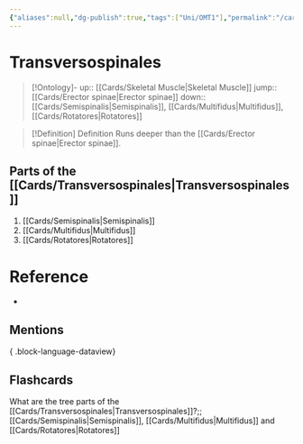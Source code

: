 ```yaml
---
{"aliases":null,"dg-publish":true,"tags":["Uni/OMT1"],"permalink":"/cards/transversospinales/","dgPassFrontmatter":true}
---
```


# Transversospinales

> [!Ontology]-
> up:: [[Cards/Skeletal Muscle\|Skeletal Muscle]]
> jump:: [[Cards/Erector spinae\|Erector spinae]]
> down:: [[Cards/Semispinalis\|Semispinalis]], [[Cards/Multifidus\|Multifidus]], [[Cards/Rotatores\|Rotatores]]

> [!Definition] Definition
> Runs deeper than the [[Cards/Erector spinae\|Erector spinae]].

## Parts of the [[Cards/Transversospinales\|Transversospinales]]

1. [[Cards/Semispinalis\|Semispinalis]]
2. [[Cards/Multifidus\|Multifidus]]
3. [[Cards/Rotatores\|Rotatores]]

# Reference

- 

## Mentions


{ .block-language-dataview}

## Flashcards

What are the tree parts of the [[Cards/Transversospinales\|Transversospinales]]?;;[[Cards/Semispinalis\|Semispinalis]], [[Cards/Multifidus\|Multifidus]] and [[Cards/Rotatores\|Rotatores]]
<!--SR:!2023-10-04,92,230-->